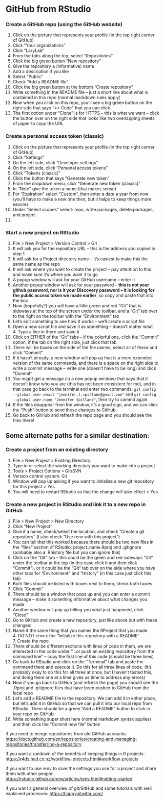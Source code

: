 # GitHub from RStudio  

### Create a GitHub repo (using the GitHub website)  
  1.	Click on the picture that represents your profile (in the top right corner of GitHub)  
  1.	Click “Your organizations”  
  1.	Click “LaryLab”  
  1.	From the tabs along the top, select “Repositories”  
  1.	Click the big green button “New repository”  
  1.	Give the repository a (informative) name  
  1.	Add a description if you like  
  1.	Select “Public”  
  1.	Check “Add a README file”  
  1.	Click the big green button at the bottom “Create repository”  
  1.	Write something in the README file – just a short line about what is contained in this repo (normal markdown rules apply)  
  1.	Now when you click on this repo, you’ll see a big green button on the right side that says “<> Code” that you can click  
  1.	The first option under “Clone” is for HTTPS – this is what we want – click the button over on the right side that looks like two overlapping sheets of paper to copy the URL   
### Create a personal access token (classic)  
  1.	Click on the picture that represents your profile (in the top right corner of GitHub)  
  1.	Click “Settings”  
  1.	On the left side, click “Developer settings”  
  1.	On the left side, click “Personal access tokens”  
  1.	Click “Tokens (classic)”  
  1.	Click the button that says “Generate new token”  
  1.	From the dropdown menu, click “Generate new token (classic)”  
  1.	In “Note” give the token a name (that makes sense)  
  1.	For “Expiration” select “Custom”, then enter a date a year from now (you’ll have to make a new one then, but it helps to keep things more secure)  
  1.	Under “Select scopes” select: repo, write:packages, delete:packages, and project  
  1.	
### Start a new project on RStudio  
  1.	File > New Project > Version Control > Git  
  1.	It will ask you for the repository URL – this is the address you copied in step 1  
  1.	It will ask for a Project directory name – it’s easiest to make this the same name as the repo  
  1.	It will ask where you want to create the project – pay attention to this and make sure it’s where you want it to go  
  1.	A popup window will ask for your GitHub username – enter it  
  1.	Another popup window will ask for your password – **this is not your github password, nor is it your Discovery password – it is looking for the public access token we made earlier**, so copy and paste that into the box  
  1.	Now (hopefully?) you will have a little green and red “Git” that is sideways at the top of the screen under the toolbar, and a “Git” tab over to the right on the toolbar with the “Environment” tab  
  1.	Let’s edit something to see how it works – we’ll create a script file  
  1.	Open a new script file and save it as something – doesn’t matter what  
    4.	Type a line in there and save it  
  1.	Click on EITHER of the “Git” tabs – if the colorful one, click the “Commit” option, if the tab on the right side, just click that tab  
  1.	There will be boxes on the side of the file names, select all of these and click “Commit”  
  1.	If it hasn’t already, a new window will pop up that is a more extended version of the same commands, and there is a space on the right side to write a commit message – write one (doesn’t have to be long) and click “Commit”  
  1.	You *might* get a message (in a new popup window) that says that it doesn’t know who you are (this has not been consistent for me), and in that case go back to the terminal and enter two commands: `git config --global user.email "jennifer.l.spillane@gmail.com"` and `git config --global user.name "Jennifer Spillane"`, then try to commit again  
  1.	If the files disappear from the window, it’s a good sign, and we can click the “Push” button to send these changes to GitHub  
  1.	Go back to GitHub and refresh the repo page and you should see the files there!  



## Some alternate paths for a similar destination:  

### Create a project from an existing directory  
  1.	File > New Project > Existing Directory  
  1.	Type in or select the working directory you want to make into a project  
  1.	Tools > Project Options > Git/SVN  
  1.	Version control system: Git  
  1.	Window will pop up asking if you want to initialize a new git repository for this project > Yes  
  1.	You will need to restart RStudio so that the change will take effect > Yes  
### Create a new project in RStudio and link it to a new repo in GitHub  
  1.	File > New Project > New Directory  
  1.	Click “New Project”  
  1.	Give it a name, check/select the location, and check “Create a git repository” (I also check “Use renv with this project”)  
  1.	You can tell that this worked because there should be two new files in the “files” section of RStudio: project_name.Rproj and .gitignore (probably also a .Rhistory file but you can ignore this)  
  1.	Click on the “Git” tab – this could be the green and red sideways “Git” under the toolbar at the top (in this case click it and then click “Commit”), or it could be the “Git” tab over on the side where you have other tabs for “Environment” and “History” (in this case just click this tab)  
  1.	Both files should be listed with boxes next to them, check both boxes  
  1.	Click “Commit”  
  1.	There should be a window that pops up and you can enter a commit message – make it something informative about what changes you made  
  1.	Another window will pop up telling you what just happened, click “Close”  
  1.	Go to GitHub and create a new repository, just like above but with these changes:  
  1.	Name it the same thing that you names the RProject that you made  
    4.	DO NOT check the “Initialize this repository with a README”  
    7.	Create the repo   
  1.	There should be different sections with lines of code in them, we are interested in the code under “…or push an existing repository from the command line” – copy the first line of this code (should be three lines)  
  1.	Go back to RStudio and click on the “Terminal” tab and paste the command there and execute it. Do this for all three lines of code. (It’s probably okay to do this for all three at once, but I haven’t tested this, and doing them one at a time gives us time to address any errors)  
  1.	Now if you go back to GitHub (and refresh the page) you should see the .Rproj and .gitignore files that have been pushed to GitHub from the local repo  
  1.	Let’s add a README file to the repository. We can add it in either place, but let’s add it in GitHub so that we can pull it into our local repo from RStudio. There should be a green “Add a README” button to click in your repo on GitHub  
  1.	Write something super short here (normal markdown syntax applies) and then click the “Commit new file” button  


If you need to merge repositories from old GitHub accounts: https://docs.github.com/en/repositories/creating-and-managing-repositories/transferring-a-repository   

If you want a rundown of the benefits of keeping things in R projects: https://r4ds.had.co.nz/workflow-projects.html#workflow-projects   

If you want to use renv to save the settings you use for a project and share them with other people: https://rstudio.github.io/renv/articles/renv.html#getting-started   

If you want a general overview of git/GitHub and some tutorials with well explained processes: https://happygitwithr.com/   
